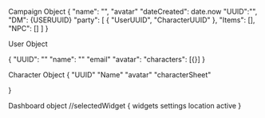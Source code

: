 Campaign Object
{
  "name": "",
  "avatar"
  "dateCreated": date.now
  "UUID":"",
  "DM": {USERUUID}
  "party": [
    {
      "UserUUID",
      "CharacterUUID"
    },
  "Items": [],
  "NPC": []
  ]
}

User Object 

{
  "UUID": ""
  "name": ""
  "email"
  "avatar":
  "characters": [{}]
}

Character Object
{
  "UUID"
  "Name"
  "avatar"
  "characterSheet"

}

Dashboard object 
//selectedWidget
{
  widgets
    settings
    location
    active
}